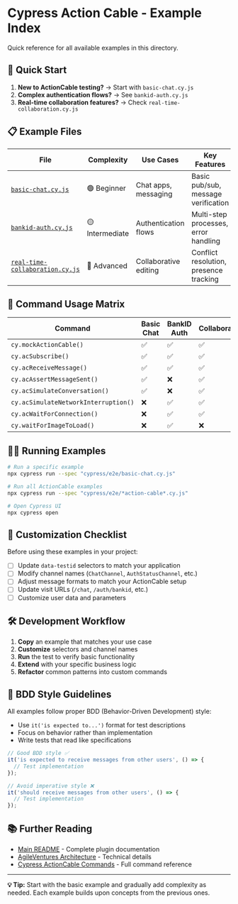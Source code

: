 # Cypress Action Cable - Example Index

Quick reference for all available examples in this directory.

## 🚀 Quick Start

1. **New to ActionCable testing?** → Start with `basic-chat.cy.js`
2. **Complex authentication flows?** → See `bankid-auth.cy.js` 
3. **Real-time collaboration features?** → Check `real-time-collaboration.cy.js`

## 📋 Example Files

| File | Complexity | Use Cases | Key Features |
|------|------------|-----------|--------------|
| [`basic-chat.cy.js`](./basic-chat.cy.js) | 🟢 Beginner | Chat apps, messaging | Basic pub/sub, message verification |
| [`bankid-auth.cy.js`](./bankid-auth.cy.js) | 🟡 Intermediate | Authentication flows | Multi-step processes, error handling |
| [`real-time-collaboration.cy.js`](./real-time-collaboration.cy.js) | 🔴 Advanced | Collaborative editing | Conflict resolution, presence tracking |

## 🎯 Command Usage Matrix

| Command | Basic Chat | BankID Auth | Collaboration |
|---------|------------|-------------|---------------|
| `cy.mockActionCable()` | ✅ | ✅ | ✅ |
| `cy.acSubscribe()` | ✅ | ✅ | ✅ |
| `cy.acReceiveMessage()` | ✅ | ✅ | ✅ |
| `cy.acAssertMessageSent()` | ✅ | ❌ | ✅ |
| `cy.acSimulateConversation()` | ✅ | ❌ | ✅ |
| `cy.acSimulateNetworkInterruption()` | ❌ | ✅ | ✅ |
| `cy.acWaitForConnection()` | ❌ | ✅ | ✅ |
| `cy.waitForImageToLoad()` | ❌ | ✅ | ❌ |

## 🏃‍♂️ Running Examples

```bash
# Run a specific example
npx cypress run --spec "cypress/e2e/basic-chat.cy.js"

# Run all ActionCable examples
npx cypress run --spec "cypress/e2e/*action-cable*.cy.js"

# Open Cypress UI
npx cypress open
```

## 📝 Customization Checklist

Before using these examples in your project:

- [ ] Update `data-testid` selectors to match your application
- [ ] Modify channel names (`ChatChannel`, `AuthStatusChannel`, etc.)
- [ ] Adjust message formats to match your ActionCable setup
- [ ] Update visit URLs (`/chat`, `/auth/bankid`, etc.)
- [ ] Customize user data and parameters

## 🛠 Development Workflow

1. **Copy** an example that matches your use case
2. **Customize** selectors and channel names  
3. **Run** the test to verify basic functionality
4. **Extend** with your specific business logic
5. **Refactor** common patterns into custom commands

## 📝 BDD Style Guidelines

All examples follow proper BDD (Behavior-Driven Development) style:
- Use `it('is expected to...')` format for test descriptions
- Focus on behavior rather than implementation
- Write tests that read like specifications

```javascript
// Good BDD style ✅
it('is expected to receive messages from other users', () => {
  // Test implementation
});

// Avoid imperative style ❌  
it('should receive messages from other users', () => {
  // Test implementation
});
```

## 📚 Further Reading

- [Main README](../README.md) - Complete plugin documentation
- [AgileVentures Architecture](../TRANSFORMATION_COMPLETE.md) - Technical details
- [Cypress ActionCable Commands](../README.md#api-reference) - Full command reference

---

**💡 Tip:** Start with the basic example and gradually add complexity as needed. Each example builds upon concepts from the previous ones.
